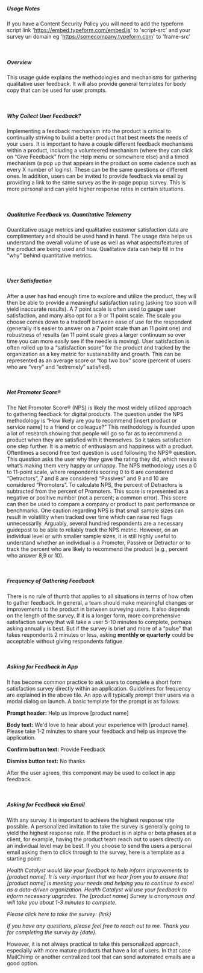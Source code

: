 ##### Usage Notes

If you have a Content Security Policy you will need to add the typeform script link 'https://embed.typeform.com/embed.js' to 'script-src' and your survey uri domain eg 'https://somecompany.typeform.com' to 'frame-src'

&nbsp;

##### Overview

This usage guide explains the methodologies and mechanisms for gathering qualitative user feedback. It will also provide general templates for body copy that can be used for user prompts.

&nbsp;

##### Why Collect User Feedback?

Implementing a feedback mechanism into the product is critical to continually striving to build a better product that best meets the needs of your users. It is important to have a couple different feedback mechanisms within a product, including a volunteered mechanism (where they can click on “Give Feedback” from the Help menu or somewhere else) and a timed mechanism (a pop up that appears in the product on some cadence such as every X number of logins). These can be the same questions or different ones. In addition, users can be invited to provide feedback via email by providing a link to the same survey as the in-page popup survey. This is more personal and can yield higher response rates in certain situations.

&nbsp;

##### Qualitative Feedback vs. Quantitative Telemetry

Quantitative usage metrics and qualitative customer satisfaction data are complimentary and should be used hand in hand. The usage data helps us understand the overall volume of use as well as what aspects/features of the product are being used and how. Qualitative data can help fill in the “why” behind quantitative metrics.

&nbsp;

##### User Satisfaction

After a user has had enough time to explore and utilize the product, they will then be able to provide a meaningful satisfaction rating (asking too soon will yield inaccurate results). A 7 point scale is often used to gauge user satisfaction, and many also opt for a 9 or 11 point scale. The scale you choose comes down to a tradeoff between ease of use for the respondent (generally it’s easier to answer on a 7 point scale than an 11 point one) and robustness of results (an 11 point scale gives a larger continuum so over time you can more easily see if the needle is moving). User satisfaction is often rolled up to a “satisfaction score” for the product and tracked by the organization as a key metric for sustainability and growth. This can be represented as an average score or “top two box” score (percent of users who are “very” and “extremely” satisfied).

&nbsp;

##### Net Promoter Score®

The Net Promoter Score® (NPS) is likely the most widely utilized approach to gathering feedback for digital products. The question under the NPS methodology is “How likely are you to recommend [insert product or service name] to a friend or colleague?” This methodology is founded upon a lot of research showing that people will go so far as to recommend a product when they are satisfied with it themselves. So it takes satisfaction one step further. It is a metric of enthusiasm and happiness with a product. Oftentimes a second free text question is used following the NPS® question. This question asks the user why they gave the rating they did, which reveals what’s making them very happy or unhappy. The NPS methodology uses a 0 to 11-point scale, where respondents scoring 0 to 6 are considered “Detractors”, 7 and 8 are considered “Passives” and 9 and 10 are considered “Promoters”. To calculate NPS, the percent of Detractors is subtracted from the percent of Promoters. This score is represented as a negative or positive number (not a percent; a common error). This score can then be used to compare a company or product to past performance or benchmarks. One caution regarding NPS is that small sample sizes can result in volatility when tracked over time which can raise red flags unnecessarily. Arguably, several hundred respondents are a necessary guidepost to be able to reliably track the NPS metric. However, on an individual level or with smaller sample sizes, it is still highly useful to understand whether an individual is a Promoter, Passive or Detractor or to track the percent who are likely to recommend the product (e.g., percent who answer 8,9 or 10).

&nbsp;

##### Frequency of Gathering Feedback

There is no rule of thumb that applies to all situations in terms of how often to gather feedback. In general, a team should make meaningful changes or improvements to the product in between surveying users. It also depends on the length of the survey. If it is a longer form, more comprehensive satisfaction survey that will take a user 5-10 minutes to complete, perhaps asking annually is best. But if the survey is brief and more of a “pulse” that takes respondents 2 minutes or less, asking **monthly or quarterly** could be acceptable without giving respondents fatigue.

&nbsp;

##### Asking for Feedback in App

It has become common practice to ask users to complete a short form satisfaction survey directly within an application. Guidelines for frequency are explained in the above tile. An app will typically prompt their users via a modal dialog on launch. A basic template for the prompt is as follows:

**Prompt header:**
Help us improve [product name]

**Body text:**
We'd love to hear about your experience with [product name]. Please take 1-2 minutes to share your feedback and help us improve the application.

**Confirm button text:**
Provide Feedback

**Dismiss button text:**
No thanks

After the user agrees, this component may be used to collect in app feedback.

&nbsp;

##### Asking for Feedback via Email

With any survey it is important to achieve the highest response rate possible. A personalized invitation to take the survey is generally going to yield the highest response rate. If the product is in alpha or beta phases at a client, for example, having the product team reach out to users directly on an individual level may be best. If you choose to send the users a personal email asking them to click through to the survey, here is a template as a starting point:

_Health Catalyst would like your feedback to help inform improvements to [product name]. It is very important that we hear from you to ensure that [product name] is meeting your needs and helping you to continue to excel as a data-driven organization. Health Catalyst will use your feedback to inform necessary upgrades. The [product name] Survey is anonymous and will take you about 1-3 minutes to complete._

_Please click here to take the survey: {link}_

_If you have any questions, please feel free to reach out to me. Thank you for completing the survey by {date}._

However, it is not always practical to take this personalized approach, especially with more mature products that have a lot of users. In that case MailChimp or another centralized tool that can send automated emails are a good option.
